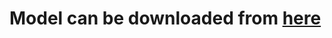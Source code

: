 # Model can be downloaded from [here](https://s3.amazonaws.com/opennmt-models/transformer-ende-wmt-pyOnmt.tar.gz)
